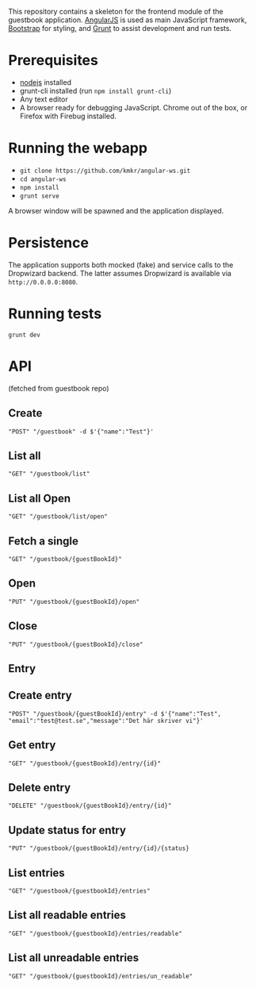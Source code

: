 This repository contains a skeleton for the frontend module of the guestbook application. [AngularJS](angularjs.org) is used as main JavaScript framework, [Bootstrap](http://getbootstrap.com/) for styling, and [Grunt](http://gruntjs.com/) to assist development and run tests.

# Prerequisites

* [nodejs](https://nodejs.org/) installed
* grunt-cli installed (run `npm install grunt-cli`)
* Any text editor
* A browser ready for debugging JavaScript. Chrome out of the box, or Firefox with Firebug installed.

# Running the webapp

* `git clone https://github.com/kmkr/angular-ws.git`
* `cd angular-ws`
* `npm install`
* `grunt serve`

A browser window will be spawned and the application displayed.

# Persistence

The application supports both mocked (fake) and service calls to the Dropwizard backend. The latter assumes Dropwizard is available via `http://0.0.0.0:8080`.

# Running tests

`grunt dev`

# API

(fetched from guestbook repo)

## Create
`"POST" "/guestbook" -d $'{"name":"Test"}'`

## List all
`"GET" "/guestbook/list"`

## List all Open
`"GET" "/guestbook/list/open"`

## Fetch a single
`"GET" "/guestbook/{guestBookId}"`

## Open
`"PUT" "/guestbook/{guestBookId}/open"`

## Close
`"PUT" "/guestbook/{guestBookId}/close"`

## Entry

## Create entry
`"POST" "/guestbook/{guestBookId}/entry" -d $'{"name":"Test", "email":"test@test.se","message":"Det här skriver vi"}'`

## Get entry
`"GET" "/guestbook/{guestBookId}/entry/{id}"`

## Delete entry
`"DELETE" "/guestbook/{guestBookId}/entry/{id}"`

## Update status for entry
`"PUT" "/guestbook/{guestBookId}/entry/{id}/{status}`

## List entries
`"GET" "/guestbook/{guestbookId}/entries"`

## List all readable entries
`"GET" "/guestbook/{guestbookId}/entries/readable"`

## List all unreadable entries
`"GET" "/guestbook/{guestbookId}/entries/un_readable"`
